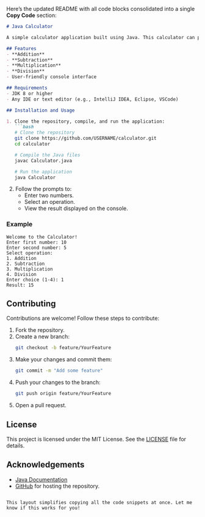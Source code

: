 Here’s the updated README with all code blocks consolidated into a single **Copy Code** section:

```markdown
# Java Calculator

A simple calculator application built using Java. This calculator can perform basic arithmetic operations such as addition, subtraction, multiplication, and division.

## Features
- **Addition**
- **Subtraction**
- **Multiplication**
- **Division**
- User-friendly console interface

## Requirements
- JDK 8 or higher
- Any IDE or text editor (e.g., IntelliJ IDEA, Eclipse, VSCode)

## Installation and Usage

1. Clone the repository, compile, and run the application:
   ```bash
   # Clone the repository
   git clone https://github.com/USERNAME/calculator.git
   cd calculator

   # Compile the Java files
   javac Calculator.java

   # Run the application
   java Calculator
   ```

2. Follow the prompts to:
   - Enter two numbers.
   - Select an operation.
   - View the result displayed on the console.

### Example
```plaintext
Welcome to the Calculator!
Enter first number: 10
Enter second number: 5
Select operation: 
1. Addition
2. Subtraction
3. Multiplication
4. Division
Enter choice (1-4): 1
Result: 15
```

## Contributing
Contributions are welcome! Follow these steps to contribute:
1. Fork the repository.
2. Create a new branch:
   ```bash
   git checkout -b feature/YourFeature
   ```
3. Make your changes and commit them:
   ```bash
   git commit -m "Add some feature"
   ```
4. Push your changes to the branch:
   ```bash
   git push origin feature/YourFeature
   ```
5. Open a pull request.

## License
This project is licensed under the MIT License. See the [LICENSE](LICENSE) file for details.

## Acknowledgements
- [Java Documentation](https://docs.oracle.com/en/java/)
- [GitHub](https://github.com/) for hosting the repository.
```

This layout simplifies copying all the code snippets at once. Let me know if this works for you!
